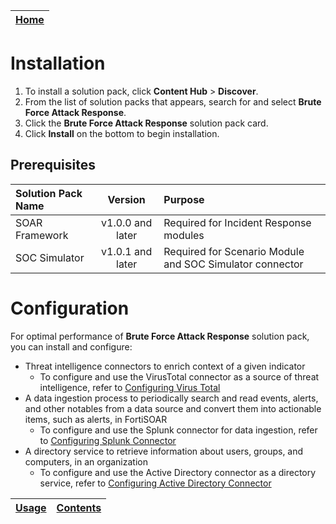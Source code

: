 | [Home](../README.md) | 
|----------------------| 

# Installation

1. To install a solution pack, click **Content Hub** > **Discover**.
2. From the list of solution packs that appears, search for and select **Brute Force Attack Response**.
3. Click the **Brute Force Attack Response** solution pack card.
4. Click **Install** on the bottom to begin installation.

## Prerequisites

| Solution Pack Name |      Version      | Purpose                                                  |
|:-------------------|:-----------------:|:---------------------------------------------------------|
| SOAR Framework     | v1.0.0  and later | Required for Incident Response modules                   |
| SOC Simulator      | v1.0.1  and later | Required for Scenario Module and SOC Simulator connector |

# Configuration

For optimal performance of **Brute Force Attack Response** solution pack, you can install and configure:

- Threat intelligence connectors to enrich context of a given indicator
    - To configure and use the VirusTotal connector as a source of threat intelligence, refer to [Configuring Virus Total](https://docs.fortinet.com/document/fortisoar/2.1.0/virustotal/166/virustotal-v2-1-0#Configuration_parameters)
- A data ingestion process to periodically search and read events, alerts, and other notables from a data source and convert them into actionable items, such as alerts, in FortiSOAR
    - To configure and use the Splunk connector for data ingestion, refer to [Configuring Splunk Connector](https://docs.fortinet.com/document/fortisoar/1.6.2/splunk/130/splunk-v1-6-2#Configure_Data_Ingestion)
- A directory service to retrieve information about users, groups, and computers, in an organization
    - To configure and use the Active Directory connector as a directory service, refer to [Configuring Active Directory Connector](https://docs.fortinet.com/document/fortisoar/2.2.0/active-directory/154/active-directory-v2-2-0#Configuration_parameters)

| [Usage](./docs/usage.md) | [Contents](./docs/contents.md) |
|--------------------------|--------------------------------|